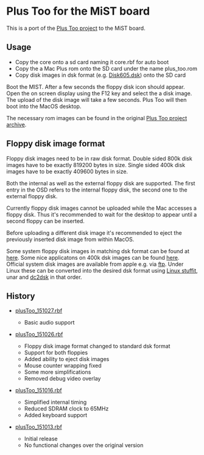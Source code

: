 Plus Too for the MiST board
===========================

This is a port of the [Plus Too project](http://www.bigmessowires.com/plus-too/) to the MiST board.

Usage
-----

- Copy the core onto a sd card naming it core.rbf for auto boot
- Copy the a Mac Plus rom onto the SD card under the name plus_too.rom
- Copy disk images in dsk format (e.g. [Disk605.dsk](http://www.rolli.ch/MacPlus/Archives/ZIP/Disk605.zip)) onto the SD card

Boot the MIST. After a few seconds the floppy disk icon should
appear. Open the on screen display using the F12 key and select the
a disk image. The upload of the disk image will take a few seconds. Plus Too will then boot into the MacOS desktop.

The necessary rom images can be found in the original [Plus Too project archive](http://www.bigmessowires.com/plustoo.zip).

Floppy disk image format
------------------------

Floppy disk images need to be in raw disk format. Double sided 800k disk images have to be exactly 819200 bytes in size. Single sided 400k disk images have to be exactly 409600 bytes in size.

Both the internal as well as the external floppy disk are supported. The first entry in the OSD refers to the internal floppy disk, the second one to the external floppy disk.

Currently floppy disk images cannot be uploaded while the Mac accesses a floppy disk. Thus it's recommended to wait for the desktop to appear until a second floppy can be inserted.

Before uploading a different disk image it's recommended to eject the previously inserted disk image from within MacOS.

Some system floppy disk images in matching dsk format can be found at [here](http://www.rolli.ch/MacPlus/welcome.html). Some nice applicatons on 400k dsk images can be found [here](http://tkc8800.com/page/Macintosh-128k-512k-disk-images). Official system disk images are available from apple e.g. via [ftp](http://ftp.iinet.net.au/pub/apple/US/Macintosh/System/Older_System/System_6.0.x/). Under Linux these can be converted into the desired dsk format using [Linux stuffit](http://web.archive.org/web/20060205025441/http://www.stuffit.com/downloads/files/stuffit520.611linux-i386.tar.gz), unar and [dc2dsk](http://www.bigmessowires.com/dc2dsk.c) in that order.

History
-------

* [plusToo_151027.rbf](https://github.com/mist-devel/mist-binaries/raw/master/cores/plus_too/plusToo_151027.rbf)
  - Basic audio support

* [plusToo_151026.rbf](https://github.com/mist-devel/mist-binaries/raw/master/cores/plus_too/old/plusToo_151026.rbf)
  - Floppy disk image format changed to standard dsk format
  - Support for both floppies
  - Added ability to eject disk images
  - Mouse counter wrapping fixed
  - Some more simplifications
  - Removed debug video overlay

* [plusToo_151016.rbf](https://github.com/mist-devel/mist-binaries/raw/master/cores/plus_too/old/plusToo_151016.rbf)
  - Simplified internal timing
  - Reduced SDRAM clock to 65MHz
  - Added keyboard support

* [plusToo_151013.rbf](https://github.com/mist-devel/mist-binaries/raw/master/cores/plus_too/old/plusToo_151013.rbf)
  - Initial release
  - No functional changes over the original version

